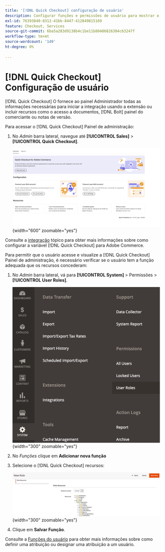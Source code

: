 ```yaml
---
title: '[!DNL Quick Checkout] configuração de usuário'
description: Configurar funções e permissões de usuário para mostrar o [!DNL Quick Checkout] Painel de administração.
exl-id: 76393840-8312-41bb-8447-412849815169
feature: Checkout, Services
source-git-commit: 6ba5a283d9138b4c1be11b80486826304c63247f
workflow-type: tm+mt
source-wordcount: '149'
ht-degree: 0%

---
```


# [!DNL Quick Checkout] Configuração de usuário

[!DNL Quick Checkout] O fornece ao painel Administrador todas as informações necessárias para iniciar a integração usando a extensão ou incluir recursos como o acesso a documentos, [!DNL Bolt] painel do comerciante ou notas de versão.

Para acessar o [!DNL Quick Checkout] Painel de administração:

1. No _Admin_ barra lateral, navegue até **[!UICONTROL Sales]** > **[!UICONTROL Quick Checkout]**.

   ![Menu Check-out rápido](assets/overview-admin-panel.png){width="600" zoomable="yes"}

Consulte a [integração](../quick-checkout/onboarding.md) tópico para obter mais informações sobre como configurar a variável [!DNL Quick Checkout] para Adobe Commerce.

Para permitir que o usuário acesse e visualize a [!DNL Quick Checkout] Painel de administração, é necessário verificar se o usuário tem a função adequada que os recursos concederam:

1. No _Admin_ barra lateral, vá para **[!UICONTROL System]** > Permissões > **[!UICONTROL User Roles]**.

   ![Funções do usuário](assets/user-roles-small.png){width="300" zoomable="yes"}

1. No _Funções_ clique em **Adicionar nova função**
1. Selecione o [!DNL Quick Checkout] recursos:

   ![Funções e permissões do Check-out rápido](assets/role-resource-quick-checkout.png){width="300" zoomable="yes"}

1. Clique em **Salvar Função**.

Consulte a [Funções do usuário](https://docs.magento.com/user-guide/system/permissions-user-roles.html) para obter mais informações sobre como definir uma atribuição ou designar uma atribuição a um usuário.
